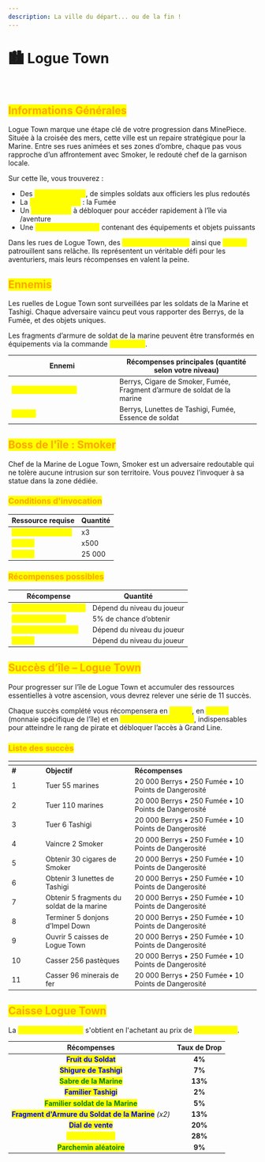```yaml
---
description: La ville du départ... ou de la fin !
---
```


# 🏙️ Logue Town

<figure><img src="../../.gitbook/assets/Capture d’écran 2025-08-27 à 15.47.45.png" alt=""><figcaption></figcaption></figure>

## <mark style="color:orange;">Informations Générales</mark>

Logue Town marque une étape clé de votre progression dans MinePiece. Située à la croisée des mers, cette ville est un repaire stratégique pour la Marine. Entre ses rues animées et ses zones d’ombre, chaque pas vous rapproche d’un affrontement avec Smoker, le redouté chef de la garnison locale.

Sur cette île, vous trouverez :

* Des <mark style="color:yellow;">**ennemis variés**</mark>, de simples soldats aux officiers les plus redoutés
* La <mark style="color:yellow;">**monnaie locale**</mark> : la Fumée
* Un <mark style="color:yellow;">**ponéglyphe**</mark> à débloquer pour accéder rapidement à l’île via /aventure
* Une <mark style="color:yellow;">**caisse Logue Town**</mark> contenant des équipements et objets puissants

Dans les rues de Logue Town, des <mark style="color:yellow;">**soldats de la marine**</mark> ainsi que <mark style="color:yellow;">**Tashigi**</mark> patrouillent sans relâche. Ils représentent un véritable défi pour les aventuriers, mais leurs récompenses en valent la peine.

## <mark style="color:orange;">Ennemis</mark>

Les ruelles de Logue Town sont surveillées par les soldats de la Marine et Tashigi. Chaque adversaire vaincu peut vous rapporter des Berrys, de la Fumée, et des objets uniques.

Les fragments d’armure de soldat de la marine peuvent être transformés en équipements via la commande <mark style="color:yellow;">**/armurerie**</mark>.

<table><thead><tr><th width="204.5703125">Ennemi</th><th>Récompenses principales (quantité selon votre niveau)</th></tr></thead><tbody><tr><td><mark style="color:yellow;"><strong>Soldat de la Marine</strong></mark></td><td>Berrys, Cigare de Smoker, Fumée, Fragment d’armure de soldat de la marine</td></tr><tr><td><mark style="color:yellow;"><strong>Tashigi</strong></mark></td><td>Berrys, Lunettes de Tashigi, Fumée, Essence de soldat</td></tr></tbody></table>

## <mark style="color:orange;">Boss de l'île : Smoker</mark>

Chef de la Marine de Logue Town, Smoker est un adversaire redoutable qui ne tolère aucune intrusion sur son territoire. Vous pouvez l’invoquer à sa statue dans la zone dédiée.

### <mark style="color:orange;">Conditions d'invocation</mark>

| Ressource requise                                       | Quantité |
| ------------------------------------------------------- | -------- |
| <mark style="color:yellow;">**Cigare de Smoker**</mark> | x3       |
| <mark style="color:yellow;">**Fumée**</mark>            | x500     |
| <mark style="color:yellow;">**Berrys**</mark>           | 25 000   |

### <mark style="color:orange;">Récompenses possibles</mark>

| Récompense                                                 | Quantité                   |
| ---------------------------------------------------------- | -------------------------- |
| <mark style="color:yellow;">**Essence de Fumigène**</mark> | Dépend du niveau du joueur |
| <mark style="color:yellow;">**Familier Smoker**</mark>     | 5% de chance d’obtenir     |
| <mark style="color:yellow;">**Bonbon à la Pomme**</mark>   | Dépend du niveau du joueur |
| <mark style="color:yellow;">**Berrys**</mark>              | Dépend du niveau du joueur |

## <mark style="color:orange;">Succès d’île – Logue Town</mark>

Pour progresser sur l’île de Logue Town et accumuler des ressources essentielles à votre ascension, vous devrez relever une série de 11 succès.

Chaque succès complété vous récompensera en <mark style="color:yellow;">**Berrys**</mark>, en <mark style="color:yellow;">**Fumée**</mark> (monnaie spécifique de l’île) et en <mark style="color:yellow;">**Points de Dangerosité**</mark>, indispensables pour atteindre le rang de pirate et débloquer l’accès à Grand Line.

### <mark style="color:orange;">Liste des succès</mark>

<table data-header-hidden><thead><tr><th width="54.70703125"></th><th width="166.88671875"></th><th></th></tr></thead><tbody><tr><td><strong>#</strong></td><td><strong>Objectif</strong></td><td><strong>Récompenses</strong></td></tr><tr><td>1</td><td>Tuer 55 marines</td><td>20 000 Berrys • 250 Fumée • 10 Points de Dangerosité</td></tr><tr><td>2</td><td>Tuer 110 marines</td><td>20 000 Berrys • 250 Fumée • 10 Points de Dangerosité</td></tr><tr><td>3</td><td>Tuer 6 Tashigi</td><td>20 000 Berrys • 250 Fumée • 10 Points de Dangerosité</td></tr><tr><td>4</td><td>Vaincre 2 Smoker</td><td>20 000 Berrys • 250 Fumée • 10 Points de Dangerosité</td></tr><tr><td>5</td><td>Obtenir 30 cigares de Smoker</td><td>20 000 Berrys • 250 Fumée • 10 Points de Dangerosité</td></tr><tr><td>6</td><td>Obtenir 3 lunettes de Tashigi</td><td>20 000 Berrys • 250 Fumée • 10 Points de Dangerosité</td></tr><tr><td>7</td><td>Obtenir 5 fragments du soldat de la marine</td><td>20 000 Berrys • 250 Fumée • 10 Points de Dangerosité</td></tr><tr><td>8</td><td>Terminer 5 donjons d’Impel Down</td><td>20 000 Berrys • 250 Fumée • 10 Points de Dangerosité</td></tr><tr><td>9</td><td>Ouvrir 5 caisses de Logue Town</td><td>20 000 Berrys • 250 Fumée • 10 Points de Dangerosité</td></tr><tr><td>10</td><td>Casser 256 pastèques</td><td>20 000 Berrys • 250 Fumée • 10 Points de Dangerosité</td></tr><tr><td>11</td><td>Casser 96 minerais de fer</td><td>20 000 Berrys • 250 Fumée • 10 Points de Dangerosité</td></tr></tbody></table>

## <mark style="color:orange;">Caisse Logue Town</mark>

La <mark style="color:yellow;">**Caisse Logue Town**</mark> s'obtient en l'achetant au prix de <mark style="color:yellow;">**1.000 Fumée**</mark>.

|                                      Récompenses                                     | Taux de Drop |
| :----------------------------------------------------------------------------------: | :----------: |
|                 <mark style="color:blue;">**Fruit du Soldat**</mark>                 |    **4%**    |
|                <mark style="color:blue;">**Shigure de Tashigi**</mark>               |    **7%**    |
|               <mark style="color:green;">**Sabre de la Marine**</mark>               |    **13%**   |
|                 <mark style="color:blue;">**Familier Tashigi**</mark>                |    **2%**    |
|          <mark style="color:green;">**Familier soldat de la Marine**</mark>          |    **5%**    |
| <mark style="color:blue;">**Fragment d'Armure du Soldat de la Marine**</mark> _(x2)_ |    **13%**   |
|                  <mark style="color:blue;">**Dial de vente**</mark>                  |    **20%**   |
|                 <mark style="color:yellow;">**Berry d'argent**</mark>                |    **28%**   |
|               <mark style="color:green;">**Parchemin aléatoire**</mark>              |    **9%**    |
